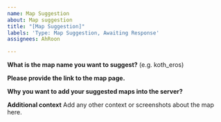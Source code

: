 ```yaml
---
name: Map Suggestion
about: Map suggestion
title: "[Map Suggestion]"
labels: 'Type: Map Suggestion, Awaiting Response'
assignees: AhRoon

---
```


**What is the map name you want to suggest?**
(e.g. koth_eros)

**Please provide the link to the map page.**


**Why you want to add your suggested maps into the server?**


**Additional context**
Add any other context or screenshots about the map here.
